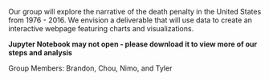 Our group will explore the narrative of the death penalty in the United States from 1976 - 2016.  We envision a deliverable that will use data to create an interactive webpage featuring charts and visualizations. 

**Jupyter Notebook may not open - please download it to view more of our steps and analysis**

Group Members: Brandon, Chou, Nimo, and Tyler 
